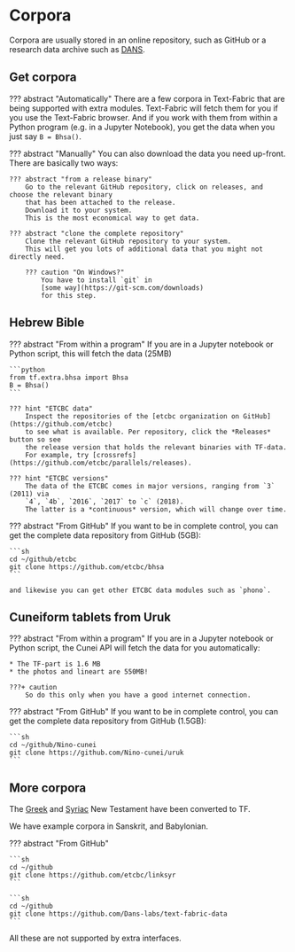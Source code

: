 # Corpora

Corpora are usually stored in an online repository, such as GitHub or a research data archive
such as [DANS](https://dans.knaw.nl/en/front-page?set_language=en).

## Get corpora

??? abstract "Automatically"
    There are a few corpora in Text-Fabric that are being supported
    with extra modules.
    Text-Fabric will fetch them for you if you use the Text-Fabric browser.
    And if you work with them from within a Python program (e.g. in a Jupyter Notebook),
    you get the data when you just say `B = Bhsa()`.

??? abstract "Manually"
    You can also download the data you need up-front.
    There are basically two ways:

    ??? abstract "from a release binary"
        Go to the relevant GitHub repository, click on releases, and choose the relevant binary
        that has been attached to the release.
        Download it to your system.
        This is the most economical way to get data.

    ??? abstract "clone the complete repository"
        Clone the relevant GitHub repository to your system.
        This will get you lots of additional data that you might not directly need.

        ??? caution "On Windows?"
            You have to install `git` in
            [some way](https://git-scm.com/downloads)
            for this step.

## Hebrew Bible

??? abstract "From within a program"
    If you are in a Jupyter notebook or Python script,
    this will fetch the data (25MB)

    ```python
    from tf.extra.bhsa import Bhsa
    B = Bhsa()
    ```

    ??? hint "ETCBC data"
        Inspect the repositories of the [etcbc organization on GitHub](https://github.com/etcbc)
        to see what is available. Per repository, click the *Releases* button so see
        the release version that holds the relevant binaries with TF-data.
        For example, try [crossrefs](https://github.com/etcbc/parallels/releases).

    ??? hint "ETCBC versions"
        The data of the ETCBC comes in major versions, ranging from `3` (2011) via
        `4`, `4b`, `2016`, `2017` to `c` (2018).
        The latter is a *continuous* version, which will change over time.

??? abstract "From GitHub"
    If you want to be in complete control, you can get the complete data repository
    from GitHub (5GB):

    ```sh
    cd ~/github/etcbc
    git clone https://github.com/etcbc/bhsa
    ```

    and likewise you can get other ETCBC data modules such as `phono`.

## Cuneiform tablets from Uruk

??? abstract "From within a program"
    If you are in a Jupyter notebook or Python script,
    the Cunei API will fetch the data for you automatically:

    * The TF-part is 1.6 MB
    * the photos and lineart are 550MB!
    
    ???+ caution
        So do this only when you have a good internet connection.

??? abstract "From GitHub"
    If you want to be in complete control, you can get the complete data repository
    from GitHub (1.5GB):

    ```sh
    cd ~/github/Nino-cunei
    git clone https://github.com/Nino-cunei/uruk
    ```

## More corpora

The
[Greek](https://github.com/Dans-labs/text-fabric-data/tree/master/greek/sblgnt) and
[Syriac](https://github.com/ETCBC/linksyr/tree/master/data/tf/syrnt)
New Testament have been converted to TF.

We have example corpora in Sanskrit, and Babylonian.

??? abstract "From GitHub"

    ```sh
    cd ~/github
    git clone https://github.com/etcbc/linksyr
    ```

    ```sh
    cd ~/github
    git clone https://github.com/Dans-labs/text-fabric-data
    ```

All these are not supported by extra interfaces.


